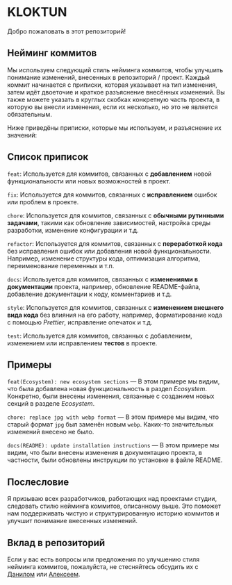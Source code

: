 # KLOKTUN
Добро пожаловать в этот репозиторий!

## Нейминг коммитов

Мы используем следующий стиль нейминга коммитов, чтобы улучшить понимание изменений, внесенных в репозиторий / проект. Каждый коммит начинается с приписки, которая указывает на тип изменения, затем идёт двоеточие и краткое разъяснение внесённых изменений. Вы также можете указать в круглых скобках конкретную часть проекта, в которую вы внесли изменения, если их несколько, но это не является обязательным.

Ниже приведёны приписки, которые мы используем, и разъяснение их значений:

## Список приписок

`feat`: Используется для коммитов, связанных с __добавлением__ новой функциональности или новых возможностей в проект.

`fix`: Используется для коммитов, связанных с __исправлением__ ошибок или проблем в проекте.

`chore`: Используется для коммитов, связанных с __обычными рутинными задачами__, такими как обновление зависимостей, настройка среды разработки, изменение конфигурации и т.д.

`refactor`: Используется для коммитов, связанных с __переработкой кода__ без исправления ошибок или добавления новой функциональности. Например, изменение структуры кода, оптимизация алгоритма, переименование переменных и т.п.

`docs`: Используется для коммитов, связанных с __изменениями в документации__ проекта, например, обновление README-файла, добавление документации к коду, комментариев и т.д.

`style`: Используется для коммитов, связанных с __изменением внешнего вида кода__ без влияния на его работу, например, форматирование кода с помощью *Prettier*, исправление опечаток и т.д.

`test`: Используется для коммитов, связанных с добавлением, изменением или исправлением __тестов__ в проекте.

## Примеры
`feat(Ecosystem): new ecosystem sections` ― В этом примере мы видим, что была добавлена новая функциональность в раздел *Ecosystem*. Конкретно, были внесены изменения, связанные с созданием новых секций в разделе *Ecosystem*.

`chore: replace jpg with webp format` ― В этом примере мы видим, что старый формат `jpg` был заменён новым `webp`. Каких-то значительных изменений внесено не было.

`docs(README): update installation instructions` ― В этом примере мы видим, что были внесены изменения в документацию проекта, в частности, были обновлены инструкции по установке в файле README.

## Послесловие
Я призываю всех разработчиков, работающих над проектами студии, следовать стилю нейминга коммитов, описанному выше. Это поможет нам поддерживать чистую и структурированную историю коммитов и улучшит понимание внесенных изменений.

## Вклад в репозиторий
Если у вас есть вопросы или предложения по улучшению стиля нейминга коммитов, пожалуйста, не стесняйтесь обсудить их с [Данилом](https://github.com/itzme1on) или [Алексеем](https://github.com/kloktunov).
